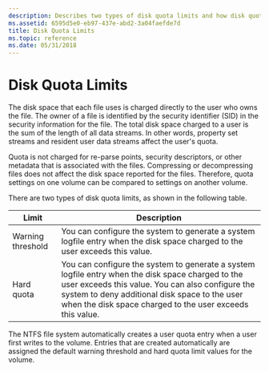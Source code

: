 ```yaml
---
description: Describes two types of disk quota limits and how disk quota limits are measured.
ms.assetid: 6595d5e0-eb97-437e-abd2-3a04faefde7d
title: Disk Quota Limits
ms.topic: reference
ms.date: 05/31/2018
---
```


# Disk Quota Limits

The disk space that each file uses is charged directly to the user who owns the file. The owner of a file is identified by the security identifier (SID) in the security information for the file. The total disk space charged to a user is the sum of the length of all data streams. In other words, property set streams and resident user data streams affect the user's quota.

Quota is not charged for re-parse points, security descriptors, or other metadata that is associated with the files. Compressing or decompressing files does not affect the disk space reported for the files. Therefore, quota settings on one volume can be compared to settings on another volume.

There are two types of disk quota limits, as shown in the following table.



| Limit                        | Description                                                                                                                                                                                                                                                                    |
|------------------------------|--------------------------------------------------------------------------------------------------------------------------------------------------------------------------------------------------------------------------------------------------------------------------------|
| Warning threshold<br/> | You can configure the system to generate a system logfile entry when the disk space charged to the user exceeds this value.<br/>                                                                                                                                         |
| Hard quota<br/>        | You can configure the system to generate a system logfile entry when the disk space charged to the user exceeds this value. You can also configure the system to deny additional disk space to the user when the disk space charged to the user exceeds this value.<br/> |



 

The NTFS file system automatically creates a user quota entry when a user first writes to the volume. Entries that are created automatically are assigned the default warning threshold and hard quota limit values for the volume.

 

 




